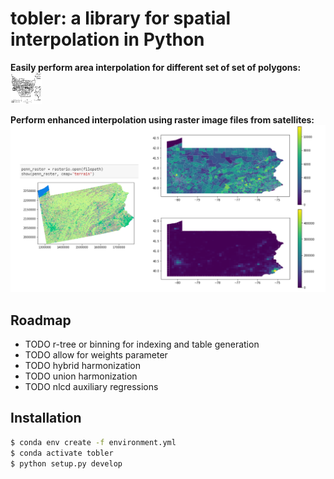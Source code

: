 # tobler: a library for spatial interpolation in Python

**Easily perform area interpolation for different set of set of polygons:**
<img src="figs/toy_census_tracts_example.png" width="50" height="50">

**Perform enhanced interpolation using raster image files from satellites:**
![](figs/raster_lattice_example.png)

## Roadmap

* TODO r-tree or binning for indexing and table generation
* TODO allow for weights parameter
* TODO hybrid harmonization
* TODO union harmonization
* TODO nlcd auxiliary regressions


## Installation

```bash
$ conda env create -f environment.yml
$ conda activate tobler 
$ python setup.py develop
```

